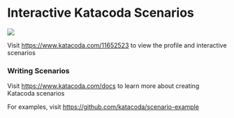 # Interactive Katacoda Scenarios

[![](http://shields.katacoda.com/katacoda/11652523/count.svg)](https://www.katacoda.com/11652523 "Get your profile on Katacoda.com")

Visit https://www.katacoda.com/11652523 to view the profile and interactive scenarios

### Writing Scenarios
Visit https://www.katacoda.com/docs to learn more about creating Katacoda scenarios

For examples, visit https://github.com/katacoda/scenario-example
